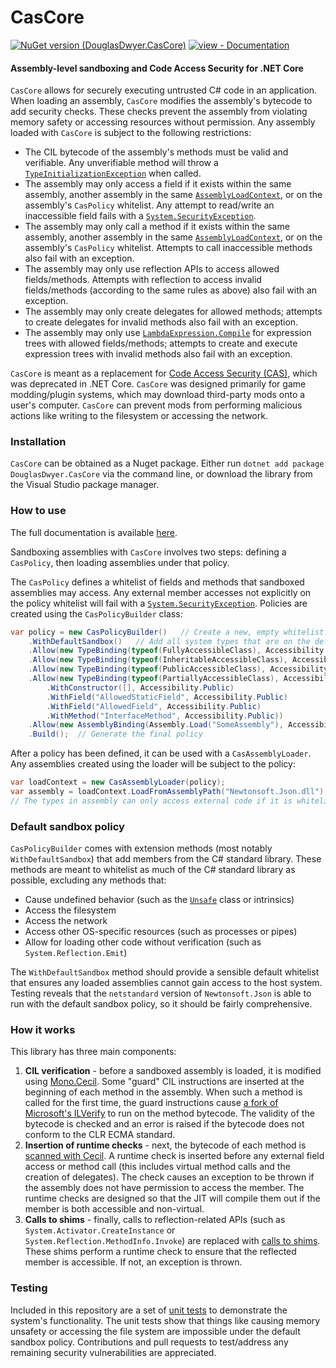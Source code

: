 # CasCore

[![NuGet version (DouglasDwyer.CasCore)](https://img.shields.io/nuget/v/DouglasDwyer.CasCore.svg?style=flat-square)](https://www.nuget.org/packages/DouglasDwyer.CasCore/) [![view - Documentation](https://img.shields.io/badge/view-Documentation-blue?style=flat-square)](https://douglasdwyer.github.io/CasCore/)

#### Assembly-level sandboxing and Code Access Security for .NET Core

`CasCore` allows for securely executing untrusted C# code in an application. When loading an assembly, `CasCore` modifies the assembly's bytecode to add security checks. These checks prevent the assembly from violating memory safety or accessing resources without permission. Any assembly loaded with `CasCore` is subject to the following restrictions:

- The CIL bytecode of the assembly's methods must be valid and verifiable. Any unverifiable method will throw a [`TypeInitializationException`](https://learn.microsoft.com/en-us/dotnet/api/system.typeinitializationexception) when called.
- The assembly may only access a field if it exists within the same assembly, another assembly in the same [`AssemblyLoadContext`](https://learn.microsoft.com/en-us/dotnet/api/system.runtime.loader.assemblyloadcontext), or on the assembly's `CasPolicy` whitelist. Any attempt to read/write an inaccessible field fails with a [`System.SecurityException`](https://learn.microsoft.com/en-us/dotnet/api/system.security.securityexception).
- The assembly may only call a method if it exists within the same assembly, another assembly in the same [`AssemblyLoadContext`](https://learn.microsoft.com/en-us/dotnet/api/system.runtime.loader.assemblyloadcontext), or on the assembly's `CasPolicy` whitelist. Attempts to call inaccessible methods also fail with an exception.
- The assembly may only use reflection APIs to access allowed fields/methods. Attempts with reflection to access invalid fields/methods (according to the same rules as above) also fail with an exception.
- The assembly may only create delegates for allowed methods; attempts to create delegates for invalid methods also fail with an exception.
- The assembly may only use [`LambdaExpression.Compile`](https://learn.microsoft.com/en-us/dotnet/api/system.linq.expressions.lambdaexpression.compile) for expression trees with allowed fields/methods; attempts to create and execute expression trees with invalid methods also fail with an exception.

`CasCore` is meant as a replacement for [Code Access Security (CAS)](https://learn.microsoft.com/en-us/dotnet/framework/data/adonet/code-access-security), which was deprecated in .NET Core. `CasCore` was designed primarily for game modding/plugin systems, which may download third-party mods onto a user's computer. `CasCore` can prevent mods from performing malicious actions like writing to the filesystem or accessing the network.

### Installation

`CasCore` can be obtained as a Nuget package. Either run `dotnet add package DouglasDwyer.CasCore` via the command line, or download the library from the Visual Studio package manager.

### How to use

The full documentation is available [here](https://douglasdwyer.github.io/CasCore/).

Sandboxing assemblies with `CasCore` involves two steps: defining a `CasPolicy`, then loading assemblies under that policy.

The `CasPolicy` defines a whitelist of fields and methods that sandboxed assemblies may access. Any external member accesses not explicitly on the policy whitelist will fail with a [`System.SecurityException`](https://learn.microsoft.com/en-us/dotnet/api/system.security.securityexception). Policies are created using the `CasPolicyBuilder` class:

```csharp
var policy = new CasPolicyBuilder()   // Create a new, empty whitelist.
    .WithDefaultSandbox()   // Add all system types that are on the default whitelist
    .Allow(new TypeBinding(typeof(FullyAccessibleClass), Accessibility.Private))   // This class will be fully accessible
    .Allow(new TypeBinding(typeof(InheritableAccessibleClass), Accessibility.Protected))   // Public/protected members only
    .Allow(new TypeBinding(typeof(PublicAccessibleClass), Accessibility.Public))   // Public members only
    .Allow(new TypeBinding(typeof(PartiallyAccessibleClass), Accessibility.None)   // Only the following members
        .WithConstructor([], Accessibility.Public)
        .WithField("AllowedStaticField", Accessibility.Public)
        .WithField("AllowedField", Accessibility.Public)
        .WithMethod("InterfaceMethod", Accessibility.Public))
    .Allow(new AssemblyBinding(Assembly.Load("SomeAssembly"), Accessibility.Protected))   // All public/protected members of assembly
    .Build();  // Generate the final policy
```

After a policy has been defined, it can be used with a `CasAssemblyLoader`. Any assemblies created using the loader will be subject to the policy:

```csharp
var loadContext = new CasAssemblyLoader(policy);
var assembly = loadContext.LoadFromAssemblyPath("Newtonsoft.Json.dll");
// The types in assembly can only access external code if it is whitelisted OR if that code was loaded with the same loader
```

### Default sandbox policy

`CasPolicyBuilder` comes with extension methods (most notably `WithDefaultSandbox`) that add members from the C# standard library. These methods are meant to whitelist as much of the C# standard library as possible, excluding any methods that:

- Cause undefined behavior (such as the [`Unsafe`](https://learn.microsoft.com/en-us/dotnet/api/system.runtime.compilerservices.unsafe) class or intrinsics)
- Access the filesystem
- Access the network
- Access other OS-specific resources (such as processes or pipes)
- Allow for loading other code without verification (such as `System.Reflection.Emit`)

The `WithDefaultSandbox` method should provide a sensible default whitelist that ensures any loaded assemblies cannot gain access to the host system. Testing reveals that the `netstandard` version of `Newtonsoft.Json` is able to run with the default sandbox policy, so it should be fairly comprehensive.

### How it works

This library has three main components:

1. **CIL verification** - before a sandboxed assembly is loaded, it is modified using [Mono.Cecil](https://github.com/jbevain/cecil). Some "guard" CIL instructions are inserted at the beginning of each method in the assembly. When such a method is called for the first time, the guard instructions cause [a fork of Microsoft's ILVerify](https://github.com/DouglasDwyer/JitIlVerification) to run on the method bytecode. The validity of the bytecode is checked and an error is raised if the bytecode does not conform to the CLR ECMA standard.
2. **Insertion of runtime checks** - next, the bytecode of each method is [scanned with Cecil](https://github.com/DouglasDwyer/CasCore/blob/main/CasCore/CasAssemblyLoader.cs#L161-L182). A runtime check is inserted before any external field access or method call (this includes virtual method calls and the creation of delegates). The check causes an exception to be thrown if the assembly does not have permission to access the member. The runtime checks are designed so that the JIT will compile them out if the member is both accessible and non-virtual.
3. **Calls to shims** - finally, calls to reflection-related APIs (such as `System.Activator.CreateInstance` or `System.Reflection.MethodInfo.Invoke`) are replaced with [calls to shims](/CasCore/MethodShims.cs). These shims perform a runtime check to ensure that the reflected member is accessible. If not, an exception is thrown.

### Testing

Included in this repository are a set of [unit tests](/CasCore.Tests/) to demonstrate the system's functionality. The unit tests show that things like causing memory unsafety or accessing the file system are impossible under the default sandbox policy. Contributions and pull requests to test/address any remaining security vulnerabilities are appreciated.